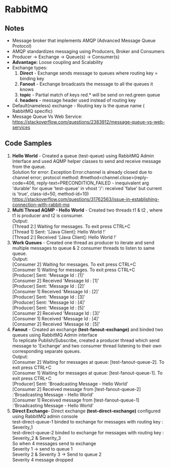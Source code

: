 # RabbitMQ

## Notes
* Message broker that implements AMQP (Advanced Message Queue Protocol)
* AMQP standardizes messaging using Producers, Broker and Consumers
* Producer -> Exchange -> Queue(s) -> Consumer(s)
* **Advantage:** Loose coupling and Scalability 
* Exchange types: 
  1. **Direct** - Exchange sends message to queues where routing key = binding key
  1. **Fanout** - Exchange broadcasts the message to all the queues it knows
  1. **topic** - Partial match of keys red.* will be send on red.green queue
  1. **headers** - message header used instead of routing key
* Default(nameless) exchange - Routing key is the queue name ( RabbitMQ specific) 
* Message Queue Vs Web Service: https://stackoverflow.com/questions/2383912/message-queue-vs-web-services

## Code Samples
1. **Hello World** - Created a queue (test-queue) using RabbitMQ Admin Interface and used AQMP helper classes to send and receive message from the queue.<br/>
Solution for error: Exception Error:channel is already closed due to channel error; protocol method: #method<channel.close>(reply-code=406, reply-text=PRECONDITION_FAILED - inequivalent arg 'durable' for queue 'test-queue' in vhost '/': received 'false' but current is 'true', class-id=50, method-id=10)<br/> 
https://stackoverflow.com/questions/31762563/issue-in-establishing-connection-with-rabbit-mq 
1. **Multi Thread AQMP - Hello World** - Created two threads t1 & t2 , where t1 is producer and t2 is consumer.<br/>
Output:<br/>
 [Thread 2:] Waiting for messages. To exit press CTRL+C<br/>
 [Thread 1] Sent: '[Java Client]: Hello World !'<br/>
 [Thread 2:] Received '[Java Client]: Hello World !'<br/>
1. **Work Queues** - Created one thread as producer to iterate and send multiple messages to queue & 2 consumer threads to listen to same queue.<br/>
Output:<br/>
[Consumer 2] Waiting for messages. To exit press CTRL+C<br/>
 [Consumer 1] Waiting for messages. To exit press CTRL+C<br/>
 [Producer] Sent: 'Message Id : [1]'<br/>
 [Consumer 2] Received 'Message Id : [1]'<br/>
 [Producer] Sent: 'Message Id : [2]'<br/>
 [Consumer 1] Received 'Message Id : [2]'<br/>
 [Producer] Sent: 'Message Id : [3]'<br/>
 [Producer] Sent: 'Message Id : [4]'<br/>
 [Producer] Sent: 'Message Id : [5]'<br/>
 [Consumer 2] Received 'Message Id : [3]'<br/>
 [Consumer 1] Received 'Message Id : [4]'<br/>
 [Consumer 2] Received 'Message Id : [5]'<br/>
 1. **Fanout** - Created an exchange **(test-fanout-exchange)** and binded two queues using RabbitMQ Admin interface <br/>
 To replicate Publish/Subscribe, created a producer thread which send message to 'Exchange' and two consumer thread listening to their own corresponding separate queues. <br/>
 Output: <br/>
 [Consumer 2] Waiting for messages at queue: [test-fanout-queue-2]. To exit press CTRL+C<br/>
 [Consumer 1] Waiting for messages at queue: [test-fanout-queue-1]. To exit press CTRL+C<br/>
 [Producer] Sent: 'Broadcasting Message - Hello World'<br/>
 [Consumer 2] Received message from [test-fanout-queue-2] :'Broadcasting Message - Hello World'<br/>
 [Consumer 1] Received message from [test-fanout-queue-1] :'Broadcasting Message - Hello World'<br/>
 1. **Direct Exchange**- Direct exchange **(test-direct-exchange)** configured using RabbitMQ admin console<br/>
	  test-direct-queue-1 binded to exchange for messages with routing key : Severity_1<br/>
	  test-direct-queue-2 binded to exchange for messages with routing key : Severity_2 & Severity_3<br/>
	  So when 4 messages send to exchange <br/>
	  Severity 1 -> send to queue 1<br/>
	  Severity 2 & Severity 3 -> Send to queue 2<br/>
	  Severity 4 message dropped<br/>

